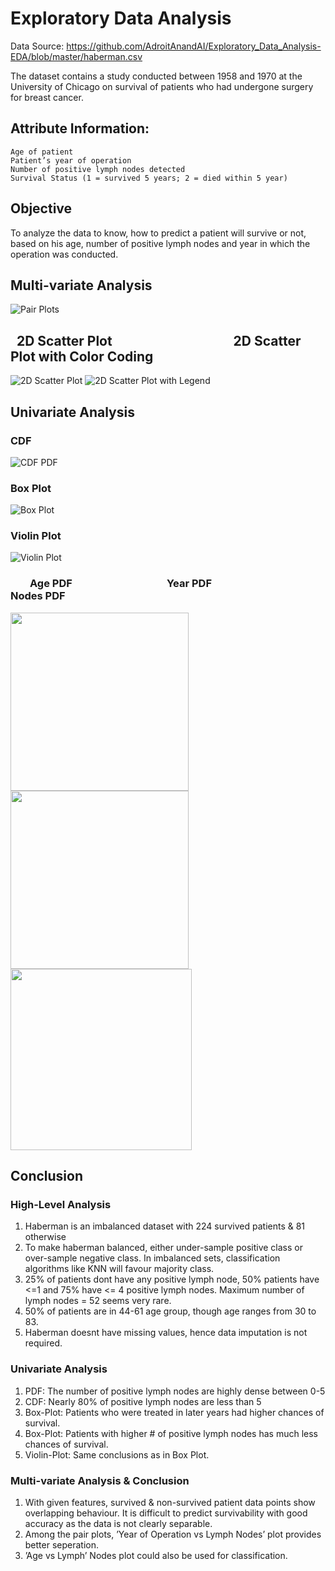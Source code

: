 # Exploratory Data Analysis #

Data Source: https://github.com/AdroitAnandAI/Exploratory_Data_Analysis-EDA/blob/master/haberman.csv

The dataset contains a study conducted between 1958 and 1970 at the University of Chicago on survival of patients who had undergone surgery for breast cancer.

## Attribute Information: ##

    Age of patient
    Patient’s year of operation
    Number of positive lymph nodes detected
    Survival Status (1 = survived 5 years; 2 = died within 5 year)

## Objective ##

To analyze the data to know, how to predict a patient will survive or not, based on his age, number of positive lymph nodes and year in which the operation was conducted.

## Multi-variate Analysis ##


![Pair Plots](https://github.com/AdroitAnandAI/Exploratory_Data_Analysis-EDA/blob/master/Images/4.2PairPlots.png)

## &nbsp; 2D Scatter Plot &nbsp; &nbsp; &nbsp; &nbsp; &nbsp; &nbsp; &nbsp; &nbsp; &nbsp; &nbsp; &nbsp; &nbsp; &nbsp; &nbsp; &nbsp; &nbsp; &nbsp; &nbsp; &nbsp; 2D Scatter Plot with Color Coding ##

![2D Scatter Plot](https://github.com/AdroitAnandAI/Exploratory_Data_Analysis-EDA/blob/master/Images/4.1.1ScatterPlot.png) ![2D Scatter Plot with Legend](https://github.com/AdroitAnandAI/Exploratory_Data_Analysis-EDA/blob/master/Images/4.1.2ScatterPlotColorCoding.png)

## Univariate Analysis ##

### CDF ###

![CDF PDF](https://github.com/AdroitAnandAI/Exploratory_Data_Analysis-EDA/blob/master/Images/3.2CDF.png)

### Box Plot ###

![Box Plot](https://github.com/AdroitAnandAI/Exploratory_Data_Analysis-EDA/blob/master/Images/3.3BoxPlot.png)

### Violin Plot ###

![Violin Plot](https://github.com/AdroitAnandAI/Exploratory_Data_Analysis-EDA/blob/master/Images/3.4ViolinPlot.png)

### &nbsp; &nbsp; &nbsp; &nbsp; Age PDF &nbsp; &nbsp; &nbsp; &nbsp; &nbsp; &nbsp; &nbsp; &nbsp; &nbsp; &nbsp; &nbsp; &nbsp; &nbsp; &nbsp; &nbsp; &nbsp; &nbsp; &nbsp; &nbsp; Year PDF &nbsp; &nbsp; &nbsp; &nbsp; &nbsp; &nbsp; &nbsp; &nbsp; &nbsp; &nbsp; &nbsp; &nbsp; &nbsp; &nbsp; &nbsp; &nbsp; &nbsp; &nbsp; &nbsp; &nbsp; Nodes PDF ###

<img src="https://github.com/AdroitAnandAI/Exploratory_Data_Analysis-EDA/blob/master/Images/3.1.1AgePDF.png" width="285"> <img src="https://github.com/AdroitAnandAI/Exploratory_Data_Analysis-EDA/blob/master/Images/3.1.2YearPDF.png" width="285"> <img src="https://github.com/AdroitAnandAI/Exploratory_Data_Analysis-EDA/blob/master/Images/3.1.3NodesPDF.png" width="290">

## Conclusion ##

### High-Level Analysis ###
1. Haberman is an imbalanced dataset with 224 survived patients & 81 otherwise
2. To make haberman balanced, either under-sample positive class or over-sample negative class. In imbalanced sets, classification algorithms like KNN will favour majority class.
3. 25% of patients dont have any positive lymph node, 50% patients have <=1 and 75% have <= 4 positive lymph nodes. Maximum number of lymph nodes = 52 seems very rare.
4. 50% of patients are in 44-61 age group, though age ranges from 30 to 83.
5. Haberman doesnt have missing values, hence data imputation is not required.

### Univariate Analysis ###
1. PDF: The number of positive lymph nodes are highly dense between 0-5
2. CDF: Nearly 80% of positive lymph nodes are less than 5
3. Box-Plot: Patients who were treated in later years had higher chances of survival.
4. Box-Plot: Patients with higher # of positive lymph nodes has much less chances of survival.
5. Violin-Plot: Same conclusions as in Box Plot.

### Multi-variate Analysis & Conclusion ###
1. With given features, survived & non-survived patient data points show overlapping behaviour. It is difficult to predict survivability with good accuracy as the data is not clearly separable.
2. Among the pair plots, ’Year of Operation vs Lymph Nodes’ plot provides better seperation.
3. ’Age vs Lymph’ Nodes plot could also be used for classification.





